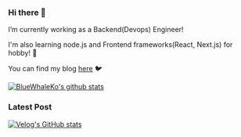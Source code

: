 ### Hi there 👋

I’m currently working as a Backend(Devops) Engineer!

I'm also learning node.js and Frontend frameworks(React, Next.js) for hobby! 🌱

You can find my blog [here](https://velog.io/@koo8624) 🐦

[![BlueWhaleKo's github stats](https://github-readme-stats.vercel.app/api?username=BlueWhaleKo)](https://github.com/anuraghazra/github-readme-stats)


### Latest Post
[![Velog's GitHub stats](https://velog-readme-stats.vercel.app/api?name=koo8624)](https://velog.io/@koo8624)

<!--
**BlueWhaleKo/BlueWhaleKo** is a ✨ _special_ ✨ repository because its `README.md` (this file) appears on your GitHub profile.

Here are some ideas to get you started:

- 🔭 I’m currently working on ...
- 🌱 I’m currently learning ...
- 👯 I’m looking to collaborate on ...
- 🤔 I’m looking for help with ...
- 💬 Ask me about ...
- 📫 How to reach me: ...
- 😄 Pronouns: ...
- ⚡ Fun fact: ...
-->
